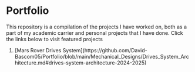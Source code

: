 # Portfolio
This repository is a compilation of the projects I have worked on, both as a part of my 
academic carrier and personal projects that I have done. Click the links below to visit 
featured projects

<ol>
    <li>[Mars Rover Drives System](https://github.com/David-Bascom05/Portfolio/blob/main/Mechanical_Designs/Drives_System_Architecture.md#drives-system-architecture-2024-2025)</li>
</ol>
